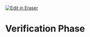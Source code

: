 <p><a target="_blank" href="https://app.eraser.io/workspace/kC4sKhb7Nll1dxzNMfLl" id="edit-in-eraser-github-link"><img alt="Edit in Eraser" src="https://firebasestorage.googleapis.com/v0/b/second-petal-295822.appspot.com/o/images%2Fgithub%2FOpen%20in%20Eraser.svg?alt=media&amp;token=968381c8-a7e7-472a-8ed6-4a6626da5501"></a></p>

# Verification Phase



<!--- Eraser file: https://app.eraser.io/workspace/kC4sKhb7Nll1dxzNMfLl --->